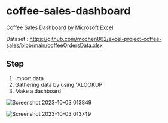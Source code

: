 # coffee-sales-dashboard
Coffee Sales Dashboard by Microsoft Excel 

Dataset : https://github.com/mochen862/excel-project-coffee-sales/blob/main/coffeeOrdersData.xlsx

## Step
  1. Import data
  2. Gathering data by using 'XLOOKUP'
  3. Make a dashboard

![Screenshot 2023-10-03 013849](https://github.com/iintime/coffee-sales-dashboard/assets/144346077/012cfba6-84d7-4d5b-a265-bec0e8d641c7)

![Screenshot 2023-10-03 013749](https://github.com/iintime/coffee-sales-dashboard/assets/144346077/911266d9-7559-4d43-9a79-5b0274972efd)



     
